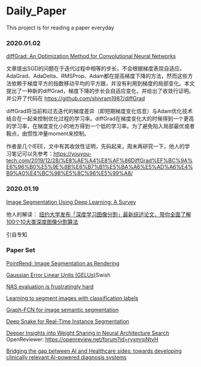# Daily_Paper
This project is for reading a paper everyday

### 2020.01.02
[diffGrad: An Optimization Method for Convolutional Neural Networks](https://arxiv.org/abs/1909.11015)

文章提出SGD的问题在于迭代过程中相等的步长，不会根据梯度表现自适应。AdaGrad、AdaDelta、RMSProp、Adam都在提高梯度下降的方法，然而这些方法依赖于梯度平方的指数移动平均的平方跟，并没有利用到梯度的局部变化。本文提出了一种新的diffGrad，梯度下降的步长会自适应变化，并给出了收敛行证明。并公开了代码在 https://github.com/shivram1987/diffGrad

diffGrad将当前和过去迭代的梯度差异（即短期梯度变化信息）与Adam优化技术结合在一起来控制优化过程的学习率。diffGrad在梯度变化大的时候得到一个更高的学习率，在梯度变化小的地方得到一个低的学习率。为了避免陷入局部最优或者鞍点，由惯性冲量moment来控制。

作者是几个IEEE，文中有其收敛性证明，先码起来，周末再研究一下，他人的学习笔记可以先参考：https://youyou-tech.com/2019/12/28/%E8%AE%A4%E8%AF%86DiffGrad%EF%BC%9A%E6%96%B0%E5%9E%8B%E6%B7%B1%E5%BA%A6%E5%AD%A6%E4%B9%A0%E4%BC%98%E5%8C%96%E5%99%A8/

### 2020.01.19
[Image Segmentation Using Deep Learning: A Survey](https://arxiv.org/abs/2001.05566)

他人的解读： [纽约大学发布「深度学习图像分割」最新综述论文，带你全面了解100个10大类深度图像分割算法](https://mp.weixin.qq.com/s?__biz=MzU2OTA0NzE2NA==&mid=2247519342&idx=1&sn=ace274849f033eee582276a505181daf&chksm=fc866d7dcbf1e46bc78c5d801bac8f9798929375459ffbd824002f633e9d8b992c984912a845&mpshare=1&scene=1&srcid=&sharer_sharetime=1579425668727&sharer_shareid=c37ff2288ffba696afb85e962505b352&exportkey=A9xRjmvz7Wko1JSHfKjG2kw%3D&pass_ticket=EI%2FDFK6tPBtIaDETwZirN5nq7eNSd%2Fo3sGmtuu1W2cJyeMbALbTZrpzcGHaiit13#rd)

引自专知

### Paper Set

[PointRend: Image Segmentation as Rendering](https://arxiv.org/abs/1912.08193)

[Gaussian Error Linear Units (GELUs)](https://arxiv.org/abs/1606.08415)Swish

[NAS evaluation is frustratingly hard](https://arxiv.org/abs/1912.12522)

[Learning to segment images with classification labels](https://arxiv.org/abs/1912.12533)

[Graph-FCN for image semantic segmentation](https://arxiv.org/abs/2001.00335)

[Deep Snake for Real-Time Instance Segmentation](https://128.84.21.199/abs/2001.01629?context=cs)

[Deeper Insights into Weight Sharing in Neural Architecture Search](https://arxiv.org/abs/2001.01431)
OpenReviewer: https://openreview.net/forum?id=ryxmrpNtvH

[Bridging the gap between AI and Healthcare sides: towards developing clinically relevant AI-powered diagnosis systems](https://arxiv.org/abs/2001.03923)
